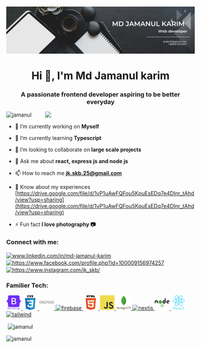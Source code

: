 ![logo](https://github.com/Jamanul/Jamanul/blob/main/Black%20and%20White%20Simple%20Art%20Director%20LinkedIn%20Banner.png)
<h1 align="center">Hi 👋, I'm Md Jamanul karim</h1>
<h3 align="center">A passionate frontend developer aspiring to be better everyday</h3>

<img src='https://i.pinimg.com/originals/e4/26/70/e426702edf874b181aced1e2fa5c6cde.gif' align='right' width='400px' />

<p align="left"> <img src="https://komarev.com/ghpvc/?username=jamanul&label=Profile%20views&color=0e75b6&style=flat" alt="jamanul" /> </p>

- 🔭 I’m currently working on **Myself**

- 🌱 I’m currently learning **Typescript**

- 👯 I’m looking to collaborate on **large scale projects**

- 💬 Ask me about **react, express js and node js**

- 📫 How to reach me **jk.skb.25@gmail.com**

- 📄 Know about my experiences [https://drive.google.com/file/d/1vP1uAwFQFou5KpuEsEDq7e4DInr_tAhd/view?usp=sharing](https://drive.google.com/file/d/1vP1uAwFQFou5KpuEsEDq7e4DInr_tAhd/view?usp=sharing)

- ⚡ Fun fact **I love photography 📷**

<h3 align="left">Connect with me:</h3>
<p align="left">
<a href="https://linkedin.com/in/www.linkedin.com/in/md-jamanul-karim" target="blank"><img align="center" src="https://raw.githubusercontent.com/rahuldkjain/github-profile-readme-generator/master/src/images/icons/Social/linked-in-alt.svg" alt="www.linkedin.com/in/md-jamanul-karim" height="30" width="40" /></a>
<a href="https://fb.com/profile.php?id=100009156974257" target="blank"><img align="center" src="https://raw.githubusercontent.com/rahuldkjain/github-profile-readme-generator/master/src/images/icons/Social/facebook.svg" alt="https://www.facebook.com/profile.php?id=100009156974257" height="30" width="40" /></a>
<a href="https://instagram.com/jk_skb/" target="blank"><img align="center" src="https://raw.githubusercontent.com/rahuldkjain/github-profile-readme-generator/master/src/images/icons/Social/instagram.svg" alt="https://www.instagram.com/jk_skb/" height="30" width="40" /></a>
</p>

<h3 align="left">Familier Tech:</h3>
<p align="left"> <a href="https://getbootstrap.com" target="_blank" rel="noreferrer"> <img src="https://raw.githubusercontent.com/devicons/devicon/master/icons/bootstrap/bootstrap-plain-wordmark.svg" alt="bootstrap" width="40" height="40"/> </a> <a href="https://www.w3schools.com/css/" target="_blank" rel="noreferrer"> <img src="https://raw.githubusercontent.com/devicons/devicon/master/icons/css3/css3-original-wordmark.svg" alt="css3" width="40" height="40"/> </a> <a href="https://expressjs.com" target="_blank" rel="noreferrer"> <img src="https://raw.githubusercontent.com/devicons/devicon/master/icons/express/express-original-wordmark.svg" alt="express" width="40" height="40"/> </a> <a href="https://firebase.google.com/" target="_blank" rel="noreferrer"> <img src="https://www.vectorlogo.zone/logos/firebase/firebase-icon.svg" alt="firebase" width="40" height="40"/> </a> <a href="https://www.w3.org/html/" target="_blank" rel="noreferrer"> <img src="https://raw.githubusercontent.com/devicons/devicon/master/icons/html5/html5-original-wordmark.svg" alt="html5" width="40" height="40"/> </a> <a href="https://developer.mozilla.org/en-US/docs/Web/JavaScript" target="_blank" rel="noreferrer"> <img src="https://raw.githubusercontent.com/devicons/devicon/master/icons/javascript/javascript-original.svg" alt="javascript" width="40" height="40"/> </a> <a href="https://www.mongodb.com/" target="_blank" rel="noreferrer"> <img src="https://raw.githubusercontent.com/devicons/devicon/master/icons/mongodb/mongodb-original-wordmark.svg" alt="mongodb" width="40" height="40"/> </a> <a href="https://nextjs.org/" target="_blank" rel="noreferrer"> <img src="https://cdn.worldvectorlogo.com/logos/nextjs-2.svg" alt="nextjs" width="40" height="40"/> </a> <a href="https://nodejs.org" target="_blank" rel="noreferrer"> <img src="https://raw.githubusercontent.com/devicons/devicon/master/icons/nodejs/nodejs-original-wordmark.svg" alt="nodejs" width="40" height="40"/> </a> <a href="https://reactjs.org/" target="_blank" rel="noreferrer"> <img src="https://raw.githubusercontent.com/devicons/devicon/master/icons/react/react-original-wordmark.svg" alt="react" width="40" height="40"/> </a> <a href="https://tailwindcss.com/" target="_blank" rel="noreferrer"> <img src="https://www.vectorlogo.zone/logos/tailwindcss/tailwindcss-icon.svg" alt="tailwind" width="40" height="40"/> </a> </p>

<p>&nbsp;<img align="center" src="https://github-readme-stats.vercel.app/api?username=jamanul&show_icons=true&locale=en" alt="jamanul" /></p>

<p><img align="center" src="https://github-readme-streak-stats.herokuapp.com/?user=jamanul&" alt="jamanul" /></p>
